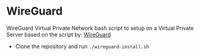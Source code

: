 # WireGuard
WireGuard Virtual Private Network bash script to setup on a Virtual Private Server based on the script by: [WireGuard](https://github.com/Nyr/wireguard-install)

- Clone the repository and run `./wireguard-install.sh`
